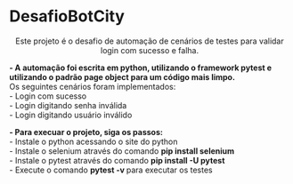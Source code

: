 # DesafioBotCity
<p align="center">Este projeto é o desafio de automação de cenários de testes para validar login com sucesso e falha.</p>

<p> <strong> - A automação foi escrita em python, utilizando o framework pytest e utilizando o padrão page object para um código mais limpo.</strong> <br>
Os seguintes cenários foram implementados:<br>
- Login com sucesso <br>
- Login digitando senha inválida<br>
- Login digitando usuário inválido<br></p>
<p> <strong> - Para execuar o projeto, siga os passos: <br></strong>
- Instale o python acessando o site do python<br>
- Instale o selenium através do comando <strong> pip install selenium </strong><br>
- Instale o pytest através do comando <strong> pip install -U pytest</strong><br>
- Execute o comando <strong>pytest -v </strong> para executar os testes<br>
</p>
